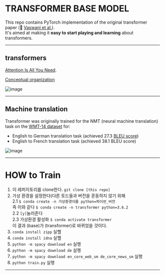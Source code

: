 # TRANSFORMER BASE MODEL
This repo contains PyTorch implementation of the original transformer paper (:link: [Vaswani et al.](https://arxiv.org/abs/1706.03762)). <br/>
It's aimed at making it **easy to start playing and learning** about transformers. <br/>   


----

## transformers
[Attention Is All You Need](https://arxiv.org/pdf/1706.03762.pdf).      

[Conceptual organization](https://yerimoh.github.io/Lan/)

![image](https://user-images.githubusercontent.com/76824611/185812078-0c77285e-fc57-445e-bef1-ed0645ecd355.png)


------


## Machine translation

Transformer was originally trained for the NMT (neural machine translation) task on the [WMT-14 dataset](https://torchtext.readthedocs.io/en/latest/datasets.html#wmt14) for:
* English to German translation task (achieved 27.3 [BLEU score](https://en.wikipedia.org/wiki/BLEU))
* English to French translation task (achieved 38.1 BLEU score)
 
![image](https://user-images.githubusercontent.com/76824611/185812227-620f98f6-845e-41cd-b5f0-9d3bd40e422b.png)

 
 



-----


# HOW to Train

1. 이 레퍼지토리를 clone한다. ```git clone [this repo]```     
2. 가상 환경을 설정한다(다른 토드들과 버전을 혼동하지 않기 위해   
   2.1 ```$ conda create -n 가상환경이름 python=파이썬_버전```     
         즉 이와 같다 ```$ conda create -n transformer python=3.6.2```      
   2.2 ```[y]```눌러준다     
   2.3 가상환경 활성화 ```$ conda activate transformer```      
       이 결과 (base)가 (transformer)로 바뀌었을 것이다.   
 3. ```conda install zipp``` 실핼   
 4. ```conda install idna``` 실핼   
 5. ```python -m spacy download en``` 실행   
 6. ```python -m spacy download de``` 실행
 7. ```python -m spacy download en_core_web_sm de_core_news_sm``` 실행
 8. ```python train.py``` 실행

----



